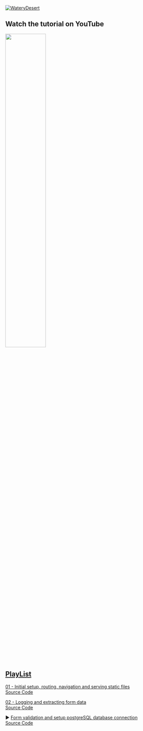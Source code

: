 <div align="left">

[![WateryDesert](https://img.shields.io/badge/WateryDesert-Website-F8D977?style=for-the-badge)](https://waterydesert.com)
</div>

## Watch the tutorial on YouTube

<div align="left">
      <a href="https://youtu.be/I3nKm7XqZ0g">
         <img src="https://img.youtube.com/vi/I3nKm7XqZ0g/0.jpg" style="width:50%;">
      </a>
</div>

## [PlayList](https://www.youtube.com/playlist?list=PLo5Oa5DU0IYnXbSRNQrFrAW804drtEqeU)

[01 - Initial setup, routing, navigation and serving static files](https://youtu.be/LS7N9P16ppk) <br>
[Source Code](https://github.com/watery-desert/axum_askama_tutorial/tree/01)

[02 - Logging and extracting form data](https://youtu.be/IbuNH9hm7ac) <br>
[Source Code](https://github.com/watery-desert/axum_askama_tutorial/tree/02)

▶️ [Form validation and setup postgreSQL database connection](https://youtu.be/I3nKm7XqZ0g) <br>
[Source Code](https://github.com/watery-desert/axum_askama_tutorial/tree/03)